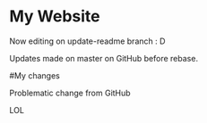 # My Website

Now editing on update-readme branch : D

Updates made on master on GitHub before rebase.

#My changes

Problematic change from GitHub


LOL
